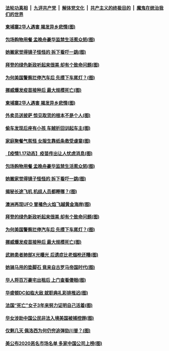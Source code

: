 ####  [法轮功真相](../../../../basic/blob/master/README.md?t=01190231) &nbsp;|&nbsp; [九评共产党](../../../../9ping.md/blob/master/README.md?t=01190231) &nbsp;|&nbsp; [解体党文化](../../../../jtdwh.md/blob/master/README.md?t=01190231)  &nbsp;|&nbsp; [共产主义的终极目的](../../../../gczydzjmd.md/blob/master/README.md?t=01190231) &nbsp;|&nbsp; [魔鬼在统治我们的世界](../../../../mgztzwmdsj.md/blob/master/README.md?t=01190231) 

#### [柬埔寨2华人遇害 揭发异乡悲情(图)](../pages/p3/959522.md?t=01190231) 

#### [包场购物用餐 孟晚舟豪华监禁生活惹众怒(图)](../pages/p3/959452.md?t=01190231) 

#### [她搬家觉得镜子怪怪的 拆下看吓一跳(图)](../pages/p3/959447.md?t=01190231) 

#### [拜登的绿色新政听起来很美 却有个致命问题(图)](../pages/p3/959381.md?t=01190231) 

#### [为何美国警察拦停汽车后 先摸下车尾灯？(图)](../pages/p3/959379.md?t=01190231) 

#### [挪威爆发疫苗接种后 最大规模死亡(图)](../pages/p3/959361.md?t=01190231) 

#### [柬埔寨2华人遇害 揭发异乡悲情(图)](../pages/p3/959522.md?t=01190231) 

#### [外卖员送披萨 惊见取货的根本不是个人(图)](../pages/p3/959513.md?t=01190231) 

#### [偷车发现后座有小孩 车贼折回训起车主(图)](../pages/p3/959478.md?t=01190231) 

#### [家庭聚餐气氛怪 女服生靠纸条救受虐童(图)](../pages/p3/959471.md?t=01190231) 

#### [【疫情1.17动态】疫苗传出让人忧虑消息(图)](../pages/p3/958875.md?t=01190231) 

#### [包场购物用餐 孟晚舟豪华监禁生活惹众怒(图)](../pages/p3/959452.md?t=01190231) 

#### [她搬家觉得镜子怪怪的 拆下看吓一跳(图)](../pages/p3/959447.md?t=01190231) 

#### [揭秘长途飞机 机组人员都睡哪？(图)](../pages/p3/959396.md?t=01190231) 

#### [澳洲再现UFO 冒橘色火焰飞越黄金海岸(图)](../pages/p3/959393.md?t=01190231) 

#### [拜登的绿色新政听起来很美 却有个致命问题(图)](../pages/p3/959381.md?t=01190231) 

#### [为何美国警察拦停汽车后 先摸下车尾灯？(图)](../pages/p3/959379.md?t=01190231) 

#### [挪威爆发疫苗接种后 最大规模死亡(图)](../pages/p3/959361.md?t=01190231) 

#### [武肺患者肺部X光曝光 后遗症比老烟枪还糟(图)](../pages/p3/959295.md?t=01190231) 

#### [她骑马用的垫脚石 竟来自古罗马帝国时代(图)](../pages/p3/959284.md?t=01190231) 

#### [华人将百万豪宅出租后 上门查看傻眼(图)](../pages/p3/959262.md?t=01190231) 

#### [华盛顿DC如临大敌 就职典礼彩排推迟(图)](../pages/p3/959272.md?t=01190231) 

#### [法国“死亡”女子3年来努力证明自己活着(图)](../pages/p3/959271.md?t=01190231) 

#### [华女涉助中国公民非法入境美国被捕控罪(图)](../pages/p3/959258.md?t=01190231) 

#### [仅剩几天 佩洛西为何仍穷追弹劾川普？(图)](../pages/p3/959254.md?t=01190231) 

#### [美公布2020恶名市场名单 多家中国公司上榜(图)](../pages/p3/959250.md?t=01190231) 

